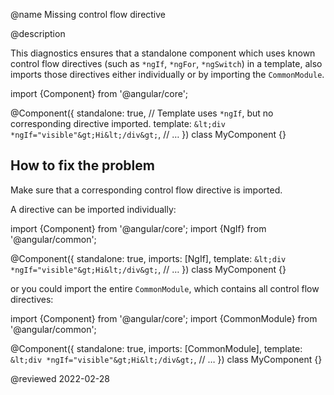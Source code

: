 @name Missing control flow directive

@description

This diagnostics ensures that a standalone component which uses known control flow directives
(such as `*ngIf`, `*ngFor`, `*ngSwitch`) in a template, also imports those directives either
individually or by importing the `CommonModule`.

<code-example format="typescript" language="typescript">

import {Component} from '&commat;angular/core';

&commat;Component({
  standalone: true,
  // Template uses `*ngIf`, but no corresponding directive imported.
  template: `&lt;div *ngIf="visible"&gt;Hi&lt;/div&gt;`,
  // &hellip;
})
class MyComponent {}

</code-example>

## How to fix the problem

Make sure that a corresponding control flow directive is imported.

A directive can be imported individually:

<code-example format="typescript" language="typescript">

import {Component} from '&commat;angular/core';
import {NgIf} from '&commat;angular/common';

&commat;Component({
  standalone: true,
  imports: [NgIf],
  template: `&lt;div *ngIf="visible"&gt;Hi&lt;/div&gt;`,
  // &hellip;
})
class MyComponent {}

</code-example>

or you could import the entire `CommonModule`, which contains all control flow directives:

<code-example format="typescript" language="typescript">

import {Component} from '&commat;angular/core';
import {CommonModule} from '&commat;angular/common';

&commat;Component({
  standalone: true,
  imports: [CommonModule],
  template: `&lt;div *ngIf="visible"&gt;Hi&lt;/div&gt;`,
  // &hellip;
})
class MyComponent {}

</code-example>


<!-- links -->

<!-- external links -->

<!-- end links -->

@reviewed 2022-02-28
